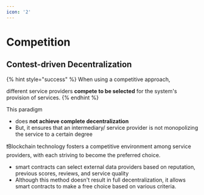 ```yaml
---
icon: '2'
---
```


# Competition

## Contest-driven Decentralization&#x20;

{% hint style="success" %}
When using a competitive approach,&#x20;

different service providers **compete to be selected** for the system's provision of services.
{% endhint %}

This paradigm&#x20;

* does **not achieve complete decentralization**
* But, it ensures that an intermediary/ service provider is not monopolizing the service to a certain degree



❗Blockchain technology fosters a competitive environment among service providers, with each striving to become the preferred choice.

* smart contracts can select external data providers based on reputation, previous scores, reviews, and service quality
* Although this method doesn't result in full decentralization, it allows smart contracts to make a free choice based on various criteria.&#x20;
